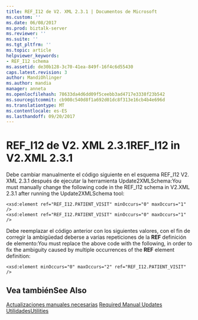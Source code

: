 ```yaml
---
title: REF_I12 de V2. XML 2.3.1 | Documentos de Microsoft
ms.custom: ''
ms.date: 06/08/2017
ms.prod: biztalk-server
ms.reviewer: ''
ms.suite: ''
ms.tgt_pltfrm: ''
ms.topic: article
helpviewer_keywords:
- REF_I12 schema
ms.assetid: de30b128-3c70-41ea-849f-16f4c6d55430
caps.latest.revision: 3
author: MandiOhlinger
ms.author: mandia
manager: anneta
ms.openlocfilehash: 78633da4d6dd09f5ceebb3ad4717e3338f23b542
ms.sourcegitcommit: cb908c540d8f1a692d01dc8f313e16cb4b4e696d
ms.translationtype: MT
ms.contentlocale: es-ES
ms.lasthandoff: 09/20/2017
---
```

# <a name="refi12-in-v2xml-231"></a><span data-ttu-id="ae052-102">REF_I12 de V2. XML 2.3.1</span><span class="sxs-lookup"><span data-stu-id="ae052-102">REF_I12 in V2.XML 2.3.1</span></span>
<span data-ttu-id="ae052-103">Debe cambiar manualmente el código siguiente en el esquema REF_I12 V2. XML 2.3.1 después de ejecutar la herramienta Update2XMLSchema:</span><span class="sxs-lookup"><span data-stu-id="ae052-103">You must manually change the following code in the REF_I12 schema in V2.XML 2.3.1 after running the Update2XMLSchema tool:</span></span>  
  
```  
<xsd:element ref="REF_I12.PATIENT_VISIT" minOccurs="0" maxOccurs="1" />  
<xsd:element ref="REF_I12.PATIENT_VISIT" minOccurs="0" maxOccurs="1" />  
```  
  
 <span data-ttu-id="ae052-104">Debe reemplazar el código anterior con los siguientes valores, con el fin de corregir la ambigüedad deberse a varias repeticiones de la **REF** definición de elemento:</span><span class="sxs-lookup"><span data-stu-id="ae052-104">You must replace the above code with the following, in order to fix the ambiguity caused by multiple occurrences of the **REF** element definition:</span></span>  
  
```  
<xsd:element minOccurs="0" maxOccurs="2" ref="REF_I12.PATIENT_VISIT" />  
```  
  
## <a name="see-also"></a><span data-ttu-id="ae052-105">Vea también</span><span class="sxs-lookup"><span data-stu-id="ae052-105">See Also</span></span>  
 <span data-ttu-id="ae052-106">[Actualizaciones manuales necesarias](../../adapters-and-accelerators/accelerator-hl7/required-manual-updates.md) </span><span class="sxs-lookup"><span data-stu-id="ae052-106">[Required Manual Updates](../../adapters-and-accelerators/accelerator-hl7/required-manual-updates.md) </span></span>  
 [<span data-ttu-id="ae052-107">Utilidades</span><span class="sxs-lookup"><span data-stu-id="ae052-107">Utilities</span></span>](../../adapters-and-accelerators/accelerator-hl7/utilities2.md)